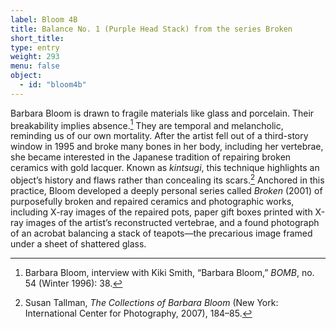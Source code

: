 ```yaml
---
label: Bloom 4B
title: Balance No. 1 (Purple Head Stack) from the series Broken
short_title:
type: entry
weight: 293
menu: false
object:
  - id: "bloom4b"
---
```

Barbara Bloom is drawn to fragile materials like glass and porcelain. Their breakability implies absence.[^1] They are temporal and melancholic, reminding us of our own mortality. After the artist fell out of a third-story window in 1995 and broke many bones in her body, including her vertebrae, she became interested in the Japanese tradition of repairing broken ceramics with gold lacquer. Known as *kintsugi*, this technique highlights an object’s history and flaws rather than concealing its scars.[^2] Anchored in this practice, Bloom developed a deeply personal series called *Broken* (2001) of purposefully broken and repaired ceramics and photographic works, including X-ray images of the repaired pots, paper gift boxes printed with X-ray images of the artist’s reconstructed vertebrae, and a found photograph of an acrobat balancing a stack of teapots—the precarious image framed under a sheet of shattered glass.

[^1]: Barbara Bloom, interview with Kiki Smith, “Barbara Bloom,” *BOMB*, no. 54 (Winter 1996): 38.

[^2]: Susan Tallman, *The Collections of Barbara Bloom* (New York: International Center for Photography, 2007), 184–85.
